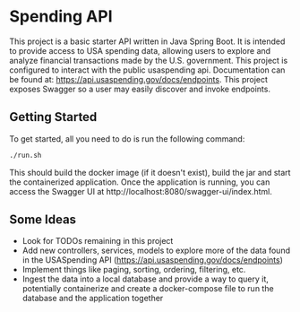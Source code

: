 # Spending API
This project is a basic starter API written in Java Spring Boot. It is intended to provide access to USA spending data, allowing users to explore and analyze financial transactions made by the U.S. government.
This project is configured to interact with the public usaspending api. Documentation can be found at: https://api.usaspending.gov/docs/endpoints.
This project exposes Swagger so a user may easily discover and invoke endpoints. 

## Getting Started
To get started, all you need to do is run the following command:
```bash
./run.sh
```
This should build the docker image (if it doesn't exist), build the jar and start the containerized application. 
Once the application is running, you can access the Swagger UI at http://localhost:8080/swagger-ui/index.html.

## Some Ideas
* Look for TODOs remaining in this project
* Add new controllers, services, models to explore more of the data found in the USASpending API (https://api.usaspending.gov/docs/endpoints)
* Implement things like paging, sorting, ordering, filtering, etc.
* Ingest the data into a local database and provide a way to query it, potentially containerize and create a docker-compose file to run the database and the application together
